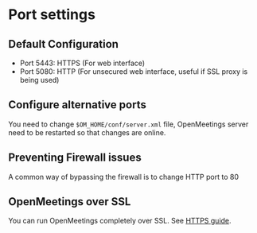 <!-- 
Licensed under the Apache License, Version 2.0 (the "License") http://www.apache.org/licenses/LICENSE-2.0
-->

# Port settings

## Default Configuration
- Port 5443: HTTPS (For web interface)
- Port 5080: HTTP (For unsecured web interface, useful if SSL proxy is being used)

## Configure alternative ports

You need to change `$OM_HOME/conf/server.xml` file, OpenMeetings server need to be restarted so that changes are online.

## Preventing Firewall issues

A common way of bypassing the firewall is to change HTTP port to 80

## OpenMeetings over SSL

You can run OpenMeetings completely over SSL. See <a href="HTTPS.html">HTTPS guide</a>.

